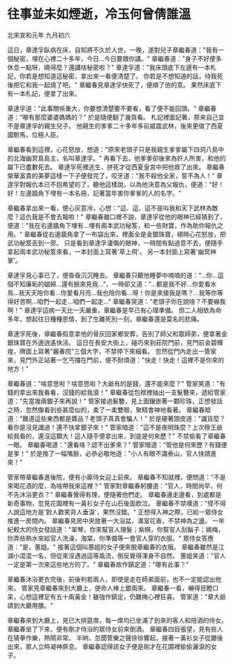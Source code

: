 # 往事並未如煙逝，冷玉何曾倩誰溫

北宋宣和元年 九月初六

這日，章達孚臥病在床，自知將不久於人世，一晚，遂對兒子章繼春道："我有一個秘密，埋在心裡二十多年，今日...今日要跟你講。" 章繼春道："身子不好便多休息一點呀，曉得麼？還講啥秘密啦？" 章達孚道："我床頭底下左邊有一本札記，你若是想知道這秘密，拿出來一看便清楚了。 你若是不想知道的話，待我死後把它和我一起燒了吧。" 章繼春見章達孚快死了，便順了他的意。 果然床底下有一本札記，便拿了出來。

章達孚道："此事關係重大，你要想清楚要不要看，看了便不能回頭。" 章繼春道："哪有那麼婆婆媽媽的？" 於是隨便翻了幾頁看。 札記裡面記著，原來自己並不是章達孚的親生兒子。 他親生的爹爹二十多年多前威震武林，後來更做了西夏國駙馬，位極人臣。

章繼春看到這裡，心花怒放，想道："原來老頭子只是我親生爹爹屬下四洞八島中的北海幽冥島島主，名叫章達孚。" 再看下去，他爹爹卻後來為奸人所害，和他的屬下已盡數死去。 章達孚死裡逃生，拼死才從西夏皇宮中把他救了出來。 章繼春榮華富貴的美夢這樣一下子便發完了，咬牙道："我不殺他全家，誓不為人！" 章達孚對報仇本已不抱希望的了，聽他這樣說，以為他決意為父報仇，便道："好！好！左邊牆角下埋有一本名冊，記著當年害你爹爹的人的名字。"

章繼春拿出來一看，便心灰意冷，心想："這、這、這不是叫我和天下武林為敵麼？這仇我是不會去報啦！" 章繼春雖口裡不說，章達孚從他的眼神已經猜到了，便道："我在右邊牆角下埋有...埋有兩本武功秘笈，和一些財寶，作為助你報仇之用。" 章繼春從右邊牆角拿了一布袋出來，裡面全是金銀珠寶，頓時心花怒放，把武功秘笈丟到一旁。 只是看到章達孚淒傷的眼神，一時間有點過意不去，便隨手拿起兩本武功秘笈來看，一本封面上寫著'草上飛'。 另一本封面上寫著'幽冥神掌'。

章達孚見心事已了，便昏昏沉沉睡去。 章繼春只聽他睡夢中喃喃的道："...你...這個不知廉恥的娼婦...還有臉來見我..."，一時卻又道："...都是我不好...你愛看水鳥...我天天陪你看...你愛看月亮...我也陪你看...呀！你是來接我是嗎？...我等你等得好苦啊...咱們一起走...咱們一起走..." 章繼春哭道："老頭子你在說啥？不要嚇我啊！" 章達孚這病一天比一天嚴重，章繼春是早已有心理準備。 但二人相依為命多年，想起往日種種恩情，到了生離死別一刻，章繼春還是莫名的悲痛。

章達孚死後，章繼春假意拿他的骨灰回家鄉安葬，告別了師父和眾師弟，便拿著金銀珠寶在外邊逍遙快活。 這日在長安大街上，碰巧來到莊院門前，見門前金碧輝煌，牌面上寫著"麗春院"三個大字，不禁停下來細看。 忽然從門內走出一管家來，見門外正站著一乞丐擋在門前，便不耐煩道："快走！快走！這裡不是你來的地方！"

章繼春道："啥意思啦？啥意思啦？大爺有的是錢，還不能來麼？" 管家笑道："有錢的拿出來我看看，沒錢的給我滾！" 章繼春從包袱裡抽出一支髮簪來，遞給管家道："先當幾兩銀子來再說！" 管家接過髮簪，見上面鑲嵌著一顆珍珠，正想發話之時，忽然像看到些甚麼似的，柔了一柔雙眼，聚精會神地看著。 章繼春暗道："難道這些東西都是贗品？老頭子真真會騙人！" 於是硬著頭皮道："識貨麼？看你是沒見識過！還不快拿銀子來！" 管家暗道："這不是夜明珠麼？上次穆王爺給我看的，還沒這顆大！這人隨手便拿出來，到底是何來歷？" 不禁偷看了章繼春一眼。 章繼春喝道："還看啥？認不出爹來？" 管家暗道："管他是何來歷？有錢便是爹！" 於是換了一幅嘴臉，必恭必敬地道："小人有眼不識泰山，官人快請進來！"

管家帶章繼春進後院，便有小廝侍女迎上前來。 章繼春不知就裡，便問道："不是來喝花酒的麼，為啥帶我來這裡？" 管家對章繼春躬腰道："官人，時間尚早，何不先沐浴更衣？" 章繼春覺得有理，便隨著他們走。 章繼春邊走邊看，到處都是新奇事物，忽見花園裡有一黃衫女子在山石後面飲泣。 章繼春不禁嘆道："怪不得人說這地方是'對人歡笑背人垂淚'，果然沒錯。" 正想得入神之際，已給一眾侍女推進一房間內。 章繼春見房中央放著一大浴盆，滿室花香，不禁神為之盪。 一年紀較大的侍女發話道："翠琴，你來幫官人理髮；紫棋，你幫官人刮鬍子；嫣梅，你弄些熱水來給官人洗澡，海棠，你準備等一會官人穿的衣服。" 眾侍女答應道："是，蕙姐。" 接著這個叫蕙姐的女子便來脫章繼春的衣服。 章繼春雖然是江湖小混混一名，但從來沒遇過這等風流，倒反覺得渾身不自然。 蕙姐笑道："官人一定是第一次來這些地方的了。" 章繼春故作鎮定道："哪有此事？"

章繼春沐浴更衣完後，前後判若兩人，即使是走在師弟面前，也不一定能認出他來。 管家見章繼春來到大廳上，便命人棒上銀兩來。 章繼春一看，嚇得目瞪口呆，心想這裡足有五十兩黃金！雖強作鎮定，仍難掩心裡狂喜。 管家道："章大爺請到大廳用膳。"

章繼春來到大廳上，見已大排筵席，每一席均已坐滿了到來的客人和陪酒的侍女。 章繼春坐了下來，便有剛才侍浴的眾侍女前來倒酒。 章繼春四目張望，見有些人在猜拳作樂，熱鬧非常。 半晌，忽聞管樂之聲徐徐響起，接著一黃衫女子從廳後出來，眾人立時凝神屏息。 章繼春認得該女子便是剛才在花園裡偷偷灑淚的女子。
